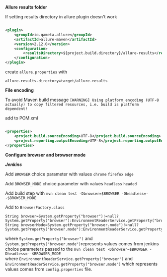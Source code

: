 **Allure results folder**

If setting results directory in allure plugin doesn't work

```xml

<plugin>
    <groupId>io.qameta.allure</groupId>
    <artifactId>allure-maven</artifactId>
    <version>2.12.0</version>
    <configuration>
        <resultsDirectory>${project.build.directory}/allure-results</resultsDirectory>
    </configuration>
</plugin>
```

create ```allure.properties``` with

```properties
allure.results.directory=target/allure-results
```

**File encoding**

To avoid Maven build message
```[WARNING] Using platform encoding (UTF-8 actually) to copy filtered resources, i.e. build is platform dependent!```

add to POM.xml

```xml

<properties>
    <project.build.sourceEncoding>UTF-8</project.build.sourceEncoding>
    <project.reporting.outputEncoding>UTF-8</project.reporting.outputEncoding>
</properties>
```

**Configure browser and browser mode**

***Jenkins***

Add ```BROWSER``` choice parameter with values ```chrome``` ```firefox``` ```edge```

Add ```BROWSER_MODE``` choice parameter with values ```headless``` ```headed```

Add build step with ```mvn clean test -Dbrowser=$BROWSER -Dheadless=--$BROWSER_MODE```

Add to ```BrowserFactory.class```

```
String browser=System.getProperty("browser")!=null?System.getProperty("browser"):EnvironmentReaderService.getProperty("browser");
String browserMode=System.getProperty("browser.mode")!=null?System.getProperty("browser.mode"):EnvironmentReaderService.getProperty("browser.mode");
```

where ```System.getProperty("browser")``` and ```System.getProperty("browser.mode")```represents values comes from
jenkins choice parameters passed to the ```mvn clean test -Dbrowser=$BROWSER -Dheadless=--$BROWSER_MODE```       
where  ```EnvironmentReaderService.getProperty("browser")```
and ```EnvironmentReaderService.getProperty("browser.mode")```
which represents values comes from ```config.properties``` file.
